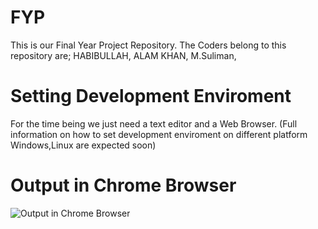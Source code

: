 # FYP
This is our Final Year Project Repository.
The Coders belong to this repository are;
HABIBULLAH, 
ALAM KHAN,
M.Suliman, 
# Setting Development Enviroment
 For the time being we just need a text editor and a Web Browser.
 (Full information on how to set development enviroment on different platform Windows,Linux are expected soon)
# Output in Chrome Browser
![Output in Chrome Browser](http://funkyimg.com/i/2kcEw.png "")